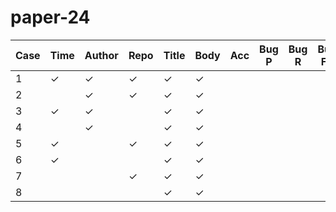 # paper-24

| Case | Time | Author | Repo | Title | Body | Acc | Bug P | Bug R | Bug F1 | Enh P | Enh R | Enh F1 | Ques P | Ques R | Ques F1 | Duration |
|------|------|--------|------|-------|------|-----|-------|-------|--------|-------|-------|--------|--------|--------|---------|----------|
| 1    | ✓    | ✓      | ✓    | ✓     | ✓    |     |       |       |        |       |       |        |        |        |         | 01:15:25 |
| 2    |      | ✓      | ✓    | ✓     | ✓    |     |       |       |        |       |       |        |        |        |         |          |
| 3    | ✓    | ✓      |      | ✓     | ✓    |     |       |       |        |       |       |        |        |        |         |          |
| 4    |      | ✓      |      | ✓     | ✓    |     |       |       |        |       |       |        |        |        |         |          |
| 5    | ✓    |        | ✓    | ✓     | ✓    |     |       |       |        |       |       |        |        |        |         |          |
| 6    | ✓    |        |      | ✓     | ✓    |     |       |       |        |       |       |        |        |        |         |          |
| 7    |      |        | ✓    | ✓     | ✓    |     |       |       |        |       |       |        |        |        |         |          |
| 8    |      |        |      | ✓     | ✓    |     |       |       |        |       |       |        |        |        |         |          |


